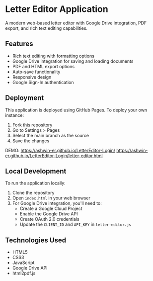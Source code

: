 # Letter Editor Application

A modern web-based letter editor with Google Drive integration, PDF export, and rich text editing capabilities.

## Features

- Rich text editing with formatting options
- Google Drive integration for saving and loading documents
- PDF and HTML export options
- Auto-save functionality
- Responsive design
- Google Sign-In authentication

## Deployment

This application is deployed using GitHub Pages. To deploy your own instance:

1. Fork this repository
2. Go to Settings > Pages
3. Select the main branch as the source
4. Save the changes

DEMO: https://ashwin-er.github.io/LetterEditor-Login/
https://ashwin-er.github.io/LetterEditor-Login/letter-editor.html

## Local Development

To run the application locally:

1. Clone the repository
2. Open `index.html` in your web browser
3. For Google Drive integration, you'll need to:
   - Create a Google Cloud Project
   - Enable the Google Drive API
   - Create OAuth 2.0 credentials
   - Update the `CLIENT_ID` and `API_KEY` in `letter-editor.js`

## Technologies Used

- HTML5
- CSS3
- JavaScript
- Google Drive API
- html2pdf.js
